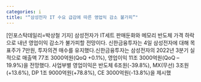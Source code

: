 ```yaml
---
categories: i
title: "“삼성전자 IT 수요 급감에 따른 영업익 감소 불가피”"
---
```

[인포스탁데일리=박상철 기자] 삼성전자가 IT세트 판매둔화와 메모리 반도체 가격 하락으로 내년 영업이익 감소가 불가피할 전망이다. 신한금융투자는 4일 삼성전자에 대해 목표주가 7만원, 투자의견 매수를 유지했다.신한금융투자는 삼성전자의 2022년 3분기 실적으로 매출액 77조 3000억원(QoQ +0.1%), 영업이익 11조 3000억원(QoQ –19.9%)을 전망했다. 사업부별 영업이익은 반도체 6조원(-39.8%), MX(무선) 3조원(+13.6%), DP 1조 9000억원(+78.8%), CE 3000억원(-13.8%)을 제시했